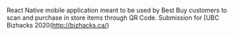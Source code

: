 React Native mobile application meant to be used by Best Buy customers to scan and purchase in store items through QR Code. Submission for [UBC Bizhacks 2020(http://bizhacks.ca/)
